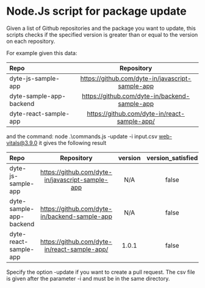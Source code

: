 # Node.Js script for package update


Given a list of Github repositories and the package you want to update,
this scripts checks if the specified version is greater than or equal to the version on each repository.

For example given this data:

| Repo                    | Repository |
|:------------------------|:----------:|
| dyte-js-sample-app      |   https://github.com/dyte-in/javascript-sample-app    |
| dyte-sample-app-backend |    https://github.com/dyte-in/backend-sample-app    |
| dyte-react-sample-app          |   https://github.com/dyte-in/react-sample-app/    |

and the command:  node .\commands.js -update -i input.csv web-vitals@3.9.0 it gives the following result

| Repo                          |                   Repository                     | version | version_satisfied |                      update_pr                      |
|:------------------------------|:------------------------------------------------:|:-------:|:-----------------:|:---------------------------------------------------:|
| dyte-js-sample-app            | https://github.com/dyte-in/javascript-sample-app |   N/A   |      false        |                                                     |
| dyte-sample-app-backend       |  https://github.com/dyte-in/backend-sample-app   |   N/A   |       false       |                                                     |
| dyte-react-sample-app         |   https://github.com/dyte-in/react-sample-app/   |  1.0.1  |       false       | https://github.com/dyte-in/react-sample-app/pull/30 |

Specify the option -update if you want to create a pull request.
The csv file is given after the parameter -i and must be in the same directory.
